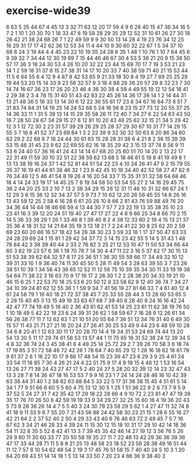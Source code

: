 # exercise-wide39
6
63
5
35
44
67
4
45
13
3
32
71
63
12
20
17
59
4
9
6
28
40
15
47
36
34
16
5
7
2
1
10
1
20
30
70
1
18
33
47
8
19
58
28
29
35
29
12
52
31
10
61
26
27
30
18
26
42
21
38
24
68
26
7
1
22
49
59
9
9
30
50
13
14
28
4
19
23
76
34
12
25
16
29
31
17
17
42
62
36
12
53
34
11
4
44
10
9
30
60
32
22
67
1
5
34
37
10
68
8
24
3
19
44
4
4
45
23
22
10
19
35
24
28
8
35
1
48
1
10
76
1
10
7
64
45
6
9
39
32
7
34
44
12
30
19
69
7
15
44
46
46
67
30
4
53
5
38
21
20
9
15
38
50
57
17
36
3
18
24
30
53
4
26
10
20
32
22
23
44
15
69
70
17
7
19
3
53
21
23
14
1
2
59
18
31
37
8
15
27
38
31
14
17
10
20
33
7
40
38
59
71
40
21
15
53
44
11
5
6
64
55
6
4
12
9
4
87
8
42
53
65
9
21
33
18
30
8
4
19
27
7
69
25
25
29
19
44
53
20
15
14
33
9
23
56
32
57
9
3
18
4
88
29
36
20
57
29
8
32
23
7
30
14
74
16
67
36
23
17
26
20
23
46
4
36
30
38
4
59
4
49
55
19
12
12
54
18
41
2
29
38
2
3
4
78
15
31
40
51
43
42
83
22
45
26
14
36
17
39
14
1
2
14
44
31
13
21
48
36
5
16
33
13
14
30
6
12
22
36
55
61
17
23
6
34
67
16
64
73
8
51
7
31
83
74
84
31
14
19
25
14
24
52
68
5
24
16
56
8
23
15
27
73
12
20
55
37
25
14
36
33
11
1
31
5
39
13
14
15
29
35
58
26
11
72
40
7
34
27
6
22
54
63
43
50
18
7
28
50
28
67
34
29
15
27
6
12
81
10
20
43
48
25
62
32
15
21
34
5
29
42
12
3
1
12
72
30
2
23
31
57
39
29
26
29
25
28
37
29
30
67
10
31
77
14
29
15
55
3
7
16
8
41
52
37
23
69
84
1
3
2
22
39
9
32
30
32
50
63
8
20
86
34
60
62
29
2
22
68
8
7
16
24
44
30
61
63
15
28
28
31
38
6
4
21
8
2
36
15
39
39
53
15
46
31
45
23
9
62
22
69
55
62
16
18
35
29
42
3
15
13
37
74
8
56
9
11
53
6
24
40
57
36
16
41
24
43
14
14
67
68
20
25
60
51
70
14
20
2
13
22
17
22
31
49
11
59
30
10
32
51
22
38
59
62
13
68
5
18
46
61
5
19
8
41
19
49
8
1
13
13
38
19
16
24
37
1
42
52
81
44
51
54
22
23
4
10
24
26
41
47
9
2
15
79
55
35
37
16
19
41
44
61
38
46
32
1
23
9
42
45
10
18
34
40
42
52
58
27
47
82
6
76
34
49
12
5
46
41
54
8
19
26
4
16
20
54
33
7
15
35
31
31
32
58
64
68
46
18
4
14
24
33
19
17
14
45
25
7
8
19
34
58
50
53
54
55
27
2
14
16
29
45
75
36
2
44
20
25
33
2
10
7
13
2
38
34
29
15
26
12
31
11
48
10
31
32
66
67
24
1
12
29
3
6
15
36
12
32
34
37
57
5
9
73
7
10
62
12
20
26
56
45
55
14
8
26
16
13
43
59
12
25
2
58
6
16
28
6
61
20
26
10
8
66
2
81
43
76
59
88
49
76
20
34
36
44
14
44
18
46
66
59
4
13
44
30
7
57
7
23
22
19
13
35
38
35
10
23
23
41
16
3
39
12
20
24
51
19
40
27
47
17
27
22
4
8
9
66
25
34
8
66
70
2
15
14
5
36
33
38
29
1
26
1
33
46
8
1
39
40
8
2
4
38
12
33
60
2
19
4
15
13
21
37
35
36
4
18
31
52
14
21
64
35
19
3
13
18
21
7
2
24
41
22
30
8
25
62
20
2
59
69
23
60
20
66
16
57
18
42
54
26
38
30
23
3
59
33
18
1
17
37
50
47
63
33
24
28
29
69
24
1
15
81
1
29
42
34
37
72
3
14
15
23
42
55
5
14
5
31
43
1
48
78
84
42
3
38
39
40
44
2
33
2
76
82
3
25
21
12
53
10
47
11
50
53
34
66
44
60
3
62
19
23
57
6
36
1
19
70
78
7
14
30
4
47
11
22
3
16
5
37
62
17
30
15
13
51
53
38
39
62
64
32
57
8
17
25
36
51
1
36
30
55
59
66
17
34
49
32
10
12
39
31
33
10
1
9
36
40
74
11
30
45
50
5
28
11
49
54
3
28
63
39
55
3
7
23
26
38
51
10
39
1
34
56
43
36
65
12
52
11
12
56
75
10
39
35
34
30
11
33
19
19
38
54
64
71
38
22
3
16
63
70
9
17
16
17
2
26
30
1
2
2
28
38
20
34
33
19
21
10
46
15
6
25
1
22
53
70
18
25
53
6
20
50
12
8
33
58
62
9
12
40
36
74
7
34
27
34
10
39
24
81
62
12
55
36
1
1
59
9
34
7
41
56
19
27
81
66
33
7
4
61
40
12
4
61
24
58
79
1
16
40
18
21
72
37
38
45
7
25
33
55
28
44
3
13
28
60
53
65
5
2
28
15
40
45
3
13
15
49
19
33
63
67
68
7
39
40
8
28
40
8
24
16
16
42
24
42
47
77
74
19
49
5
16
40
2
36
43
61
62
41
53
14
25
23
61
11
62
38
19
76
50
1
10
18
49
5
42
22
19
23
6
24
39
31
26
62
1
58
59
67
7
16
28
9
12
26
61
34
56
26
38
77
11
7
12
62
63
1
21
10
51
20
55
64
7
36
51
12
34
76
31
40
6
49
30
15
57
11
43
21
71
27
21
16
20
24
27
26
41
30
25
53
49
9
44
23
6
48
59
10
28
34
6
8
20
41
1
12
63
30
11
17
20
28
70
14
4
19
34
31
53
24
69
74
44
13
20
54
13
30
5
11
17
29
74
61
58
53
13
57
44
1
11
75
65
16
31
52
38
24
12
39
34
5
4
8
32
36
74
24
3
45
38
41
6
4
49
25
14
25
72
29
2
7
39
26
70
58
3
6
18
74
17
19
85
3
51
72
58
46
72
42
26
1
78
64
7
40
65
29
12
1
28
16
18
62
18
61
79
9
61
37
2
6
1
16
22
10
17
9
66
17
48
54
15
23
39
47
23
6
29
3
9
25
4
61
24
33
54
11
18
85
7
30
4
26
21
24
4
22
51
75
9
17
4
9
19
15
4
48
12
1
53
16
54
13
26
27
71
38
24
43
27
47
17
5
2
40
24
27
5
28
20
32
39
12
14
23
32
47
43
13
3
28
7
8
14
36
47
18
16
53
53
7
9
9
16
23
1
7
24
14
24
28
46
16
10
42
39
63
38
44
31
40
1
2
58
62
63
88
84
5
33
22
5
17
31
36
38
15
45
4
51
61
5
14
34
1
77
9
51
66
6
60
5
5
60
4
75
13
12
30
5
1
25
1
51
36
22
9
2
6
73
7
9
5
9
37
52
5
24
27
31
7
42
35
42
17
29
18
22
28
66
4
9
10
72
2
23
81
47
47
19
39
35
17
76
70
26
50
8
42
59
19
19
33
9
34
29
27
32
25
15
60
16
4
19
36
20
43
5
73
9
28
36
26
14
4
7
5
5
40
3
24
30
79
23
58
29
5
62
1
4
27
47
11
32
74
8
41
18
9
11
33
9
6
7
55
20
7
21
43
56
88
24
42
58
30
23
21
15
1
28
6
55
16
27
42
21
64
2
2
37
52
40
2
50
4
29
33
43
40
6
76
46
63
72
2
49
45
7
5
7
16
67
62
3
34
21
46
28
33
4
39
24
11
15
30
12
15
18
10
31
17
29
10
42
14
18
36
54
11
32
8
35
5
52
8
42
41
13
3
7
39
45
35
42
46
14
27
19
12
3
56
76
5
26
29
9
60
11
30
60
33
77
20
50
58
19
35
27
11
7
22
48
13
42
29
36
36
39
36
47
17
33
44
28
71
11
5
8
8
21
25
13
48
58
23
18
52
23
59
28
38
49
16
51
44
11
12
7
57
8
10
54
62
48
54
2
19
3
17
45
76
51
56
15
7
40
40
24
5
10
3
1
20
64
20
69
43
51
14
14
18
1
5
13
14
33
50
7
20
23
4
66
36
9
38
40
3
